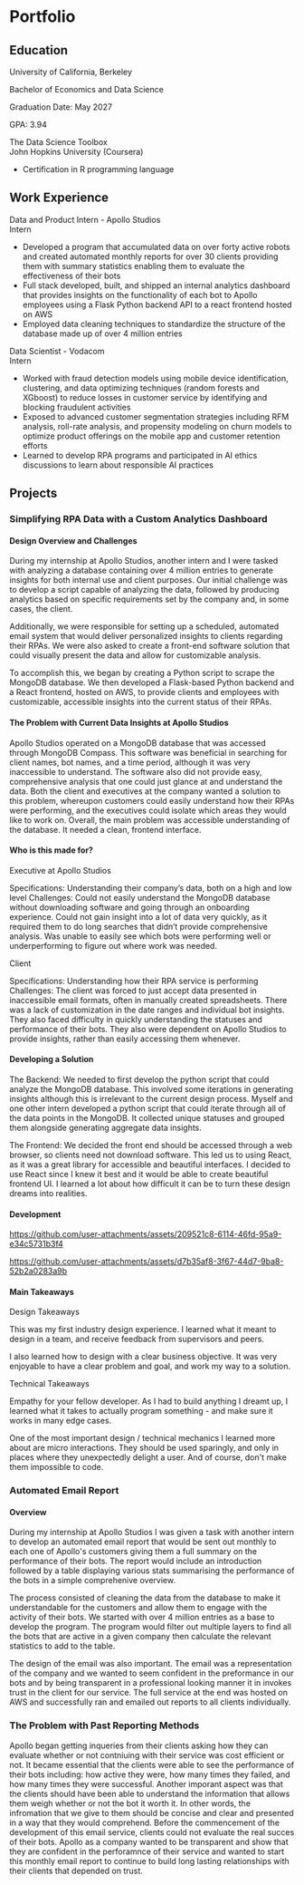 # Portfolio

## Education
University of California, Berkeley

Bachelor of Economics and Data Science

Graduation Date: May 2027

GPA: 3.94

The Data Science Toolbox										
John Hopkins University (Coursera)
- Certification in R programming language 


## Work Experience
Data and Product Intern - Apollo Studios  						     
Intern	         			        							             
- Developed a program that accumulated data on over forty active robots and created automated monthly reports for over 30 clients providing them with summary statistics enabling them to evaluate the effectiveness of their bots
-	Full stack developed, built, and shipped an internal analytics dashboard that provides insights on the functionality of each bot to Apollo employees using a Flask Python backend API to a react frontend hosted on AWS
-	Employed data cleaning techniques to standardize the structure of the database made up of over 4 million entries

Data Scientist - Vodacom  
Intern
-	Worked with fraud detection models using mobile device identification, clustering, and data optimizing techniques (random forests and XGboost) to reduce losses in customer service by identifying and blocking fraudulent activities 
-	Exposed to advanced customer segmentation strategies including RFM analysis, roll-rate analysis, and propensity modeling on churn models to optimize product offerings on the mobile app and customer retention efforts
-	Learned to develop RPA programs and participated in AI ethics discussions to learn about responsible AI practices 

## Projects
### Simplifying RPA Data with a Custom Analytics Dashboard
#### Design Overview and Challenges
During my internship at Apollo Studios, another intern and I were tasked with analyzing a database containing over 4 million entries to generate insights for both internal use and client purposes. Our initial challenge was to develop a script capable of analyzing the data, followed by producing analytics based on specific requirements set by the company and, in some cases, the client.

Additionally, we were responsible for setting up a scheduled, automated email system that would deliver personalized insights to clients regarding their RPAs. We were also asked to create a front-end software solution that could visually present the data and allow for customizable analysis.

To accomplish this, we began by creating a Python script to scrape the MongoDB database. We then developed a Flask-based Python backend and a React frontend, hosted on AWS, to provide clients and employees with customizable, accessible insights into the current status of their RPAs.

#### The Problem with Current Data Insights at Apollo Studios

Apollo Studios operated on a MongoDB database that was accessed through MongoDB Compass. This software was beneficial in searching for client names, bot names, and a time period, although it was very inaccessible to understand. The software also did not provide easy, comprehensive analysis that one could just glance at and understand the data. Both the client and executives at the company wanted a solution to this problem, whereupon customers could easily understand how their RPAs were performing, and the executives could isolate which areas they would like to work on. Overall, the main problem was accessible understanding of the database. It needed a clean, frontend interface.

#### Who is this made for?

Executive at Apollo Studios

Specifications: Understanding their company’s data, both on a high and low level
Challenges: Could not easily understand the MongoDB database without downloading software and going through an onboarding experience. 
Could not gain insight into a lot of data very quickly, as it required them to do long searches that didn’t provide comprehensive analysis. 
Was unable to easily see which bots were performing well or underperforming to figure out where work was needed.

Client

Specifications: Understanding how their RPA service is performing
Challenges: The client was forced to just accept data presented in inaccessible email formats, often in manually created spreadsheets. 
There was a lack of customization in the date ranges and individual bot insights. They also faced difficulty in quickly understanding the statuses and performance of their bots. 
They also were dependent on Apollo Studios to provide insights, rather than easily accessing them whenever.

#### Developing a Solution

The Backend:
We needed to first develop the python script that could analyze the MongoDB database. This involved some iterations in generating insights although this is irrelevant to the current design process.
Myself and one other intern developed a python script that could iterate through all of the data points in the MongoDB. It collected unique statuses and grouped them alongside generating aggregate data insights.

The Frontend:
We decided the front end should be accessed through a web browser, so clients need not download software. This led us to using React, as it was a great library for accessible and beautiful interfaces.
I decided to use React since I knew it best and it would be able to create beautiful frontend UI. I learned a lot about how difficult it can be to turn these design dreams into realities.

#### Development

https://github.com/user-attachments/assets/209521c8-6114-46fd-95a9-e34c5731b3f4

https://github.com/user-attachments/assets/d7b35af8-3f67-44d7-9ba8-52b2a0283a9b

#### Main Takeaways
Design Takeaways

This was my first industry design experience. I learned what it meant to design in a team, and receive feedback from supervisors and peers.

I also learned how to design with a clear business objective. It was very enjoyable to have a clear problem and goal, and work my way to a solution.

Technical Takeaways

Empathy for your fellow developer. As I had to build anything I dreamt up, I learned what it takes to actually program something - and make sure it works in many edge cases. 

One of the most important design / technical mechanics I learned more about are micro interactions. They should be used sparingly, and only in places where they unexpectedly delight a user. And of course, don't make them impossible to code.

### Automated Email Report
#### Overview
During my internship at Apollo Studios I was given a task with another intern to develop an automated email report that would be sent out monthly to each one of Apollo's customers giving them a full summary on the performance of their bots. The report would include an introduction followed by a table displaying various stats summarising the performance of the bots in a simple comprehenive overview. 

The process consisted of cleaning the data from the database to make it understandable for the customers and allow them to engage with the activity of their bots. We started with over 4 million entries as a base to develop the program. The program would filter out multiple layers to find all the bots that are active in a given company then calculate the relevant statistics to add to the table.

The design of the email was also important. The email was a representation of the company and we wanted to seem confident in the preformance in our bots and by being transparent in a professional looking manner it in invokes trust in the client for our service. The full service at the end was hosted on AWS and successfully ran and emailed out reports to all clients individually.

### The Problem with Past Reporting Methods
Apollo began getting inqueries from their clients asking how they can evaluate whether or not contniuing with their service was cost efficient or not. It became essential that the clients were able to see the performance of their bots including: how active they were, how many times they failed, and how many times they were successful. Another imporant aspect was that the clients should have been able to understand the information that allows them weigh whether or not the bot it worth it. In other words, the infromation that we give to them should be concise and clear and presented in a way that they would comprehend. Before the commencement of the development of this email service, clients could not evaluate the real succes of their bots. Apollo as a company wanted to be transparent and show that they are confident in the perforamnce of their service and wanted to start this monthly email report to continue to build long lasting relationships with their clients that depended on trust. 
